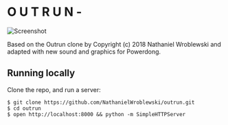 O U T R U N - 
===

![Screenshot](https://powerdongassets.blob.core.windows.net/graphics/powerdong_logo.webp)

Based on the Outrun clone by Copyright (c) 2018 Nathaniel Wroblewski
and adapted with new sound and graphics for Powerdong.

Running locally
---

Clone the repo, and run a server:

```
$ git clone https://github.com/NathanielWroblewski/outrun.git
$ cd outrun
$ open http://localhost:8000 && python -m SimpleHTTPServer
```